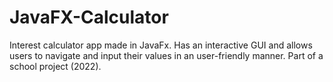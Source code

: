 # JavaFX-Calculator
Interest calculator app made in JavaFx. Has an interactive GUI and allows users to navigate and input their values in an user-friendly manner. Part of a school project (2022). 
